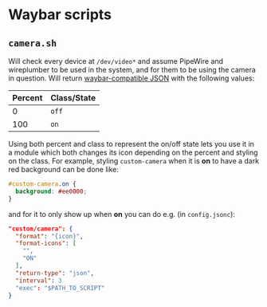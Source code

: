 # Waybar scripts

## `camera.sh`

Will check every device at `/dev/video*` and assume PipeWire and wireplumber
to be used in the system, and for them to be using the camera in question.
Will return [waybar-compatible JSON](https://github.com/Alexays/Waybar/wiki/Module:-Custom#return-type)
with the following values:

| Percent | Class/State |
| ------- | ----------- |
| 0       | `off`       |
| 100     | `on`        |

Using both percent and class to represent the on/off state lets you use it in a
module which both changes its icon depending on the percent and styling on the
class. For example, styling `custom-camera` when it is **on** to have a dark
red background can be done like:

```css
#custom-camera.on {
  background: #ee0000;
}
```

and for it to only show up when **on** you can do e.g. (in `config.jsonc`):

```json
"custom/camera": {
  "format": "{icon}",
  "format-icons": [
    "",
    "ON"
  ],
  "return-type": "json",
  "interval": 3
  "exec": "$PATH_TO_SCRIPT"
}
```
